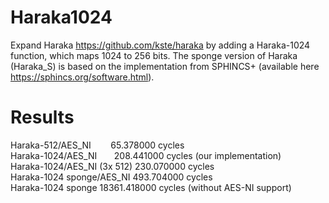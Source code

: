 # Haraka1024

Expand Haraka https://github.com/kste/haraka by adding a Haraka-1024 function, which maps 1024 to 256 bits. The sponge version of Haraka (Haraka_S) is based on the implementation from SPHINCS+ (available here https://sphincs.org/software.html).

# Results

Haraka-512/AES_NI&nbsp;&nbsp;&nbsp;&nbsp;&nbsp;&nbsp;&nbsp;&nbsp;65.378000 cycles<br>
Haraka-1024/AES_NI&nbsp;&nbsp;&nbsp;&nbsp;&nbsp;&nbsp;&nbsp;208.441000 cycles (our implementation)<br>
Haraka-1024/AES_NI (3x 512)   230.070000 cycles<br>
Haraka-1024 sponge/AES_NI     493.704000 cycles<br> 
Haraka-1024 sponge          18361.418000 cycles (without AES-NI support)<br>
